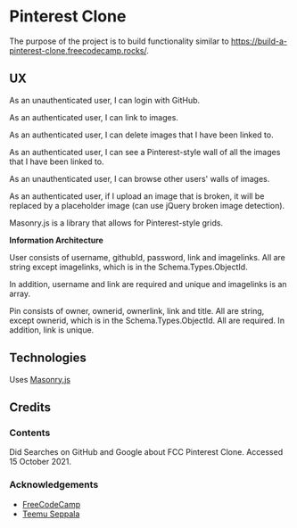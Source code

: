 # Pinterest Clone

The purpose of the project is to build functionality similar to  https://build-a-pinterest-clone.freecodecamp.rocks/.

## UX

As an unauthenticated user, I can login with GitHub.

As an authenticated user, I can link to images.

As an authenticated user, I can delete images that I have been linked to.

As an authenticated user, I can see a Pinterest-style wall of all the images that I have been linked to.

As an unauthenticated user, I can browse other users' walls of images.

As an authenticated user, if I upload an image that is broken, it will be replaced by a placeholder image (can use jQuery broken image detection).

Masonry.js is a library that allows for Pinterest-style grids.

**Information Architecture**

User consists of username, githubId, password, link and imagelinks.  All are string except imagelinks, which is in the Schema.Types.ObjectId.

In addition, username and link are required and unique and imagelinks is an array.

Pin consists of owner, ownerid, ownerlink, link and title.  All are string, except ownerid, which is in the Schema.Types.ObjectId.  All are required.  In addition, link is unique.

## Technologies

Uses [Masonry.js](https://masonry.desandro.com)

## Credits

### Contents

Did Searches on GitHub and Google about FCC Pinterest Clone.  Accessed 15 October 2021.

### Acknowledgements

- [FreeCodeCamp](https://www.freecodecamp.org)
- [Teemu Seppala](https://github.com/Feddle/pinterest-clone)